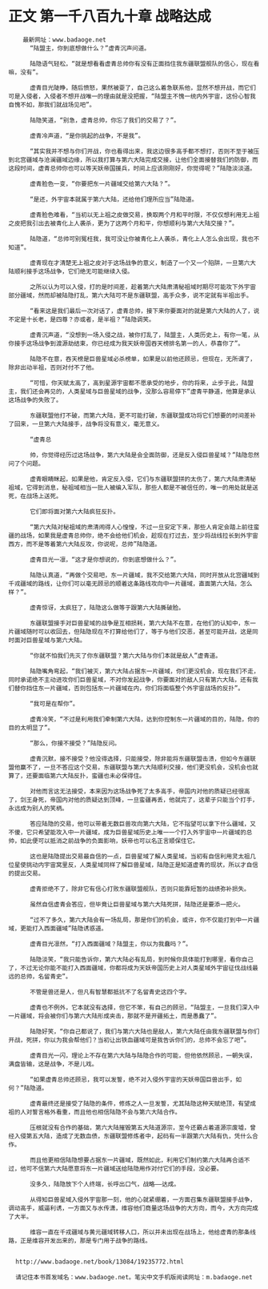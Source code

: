 # 正文 第一千八百九十章 战略达成
        最新网址：www.badaoge.net
          “陆盟主，你到底想做什么？”虚青沉声问道。
      
          陆隐语气轻松，“就是想看看虚青总帅你有没有正面挡住我东疆联盟舰队的信心，现在看嘛，没有”。
      
          虚青目光陡睁，随后愤怒，果然被耍了，自己这么着急联系他，显然不想开战，而它们可是入侵者，入侵者不想开战唯一的理由就是没把握，“陆盟主不愧一统内外宇宙，这份心智我自愧不如，那我们就战场见吧”。
      
          陆隐笑道，“别急，虚青总帅，你忘了我们的交易了？”。
      
          虚青冷声道，“是你挑起的战争，不是我”。
      
          “其实我并不想与你们开战，你也看得出来，我这边很多高手都不想打，否则不至于被压到北宫疆域与沧澜疆域边缘，所以我打算与第六大陆完成交接，让他们全面接替我们的防御，而这段时间，虚青总帅你也可以等天妖帝国援兵，时间上应该刚刚好，你觉得呢？”陆隐淡淡道。
      
          虚青脸色一变，“你要把东一片疆域交给第六大陆？”。
      
          “是还，外宇宙本就属于第六大陆，还给他们理所应当”陆隐道。
      
          虚青脸色难看，“当初以无上祖之皮做交易，换取两个月和平时限，不仅仅想利用无上祖之皮把我引出去被青化上人袭杀，更为了这两个月和平，你想顺利与第六大陆交接？”。
      
          陆隐道，“总帅可别冤枉我，我可没让你被青化上人袭杀，青化上人怎么会出现，我也不知道”。
      
          虚青现在才清楚无上祖之皮对于这场战争的意义，制造了一个又一个陷阱，一旦第六大陆顺利接手这场战争，它们绝无可能继续入侵。
      
          之所以认为可以入侵，打的是时间差，趁着第六大陆肃清秘祖域时期尽可能攻下外宇宙部分疆域，然而却被陆隐打乱，第六大陆可不是东疆联盟，高手众多，说不定就有半祖出手。
      
          “看来这是我们最后一次对话了，虚青总帅，接下来你要面对的就是第六大陆的人了，说不定是十长老，是四尊？亦或者，是半祖？”陆隐调笑。
      
          虚青沉声道，“没想到一场入侵之战，被你打乱了，陆盟主，人类历史上，有你一笔，从你接手这场战争到渡源劫结束，你已经成为我天妖帝国吞天榜排名第一的人，恭喜你了”。
      
          陆隐不在意，吞天榜是巨兽星域必杀榜单，如果是以前他还顾忌，但现在，无所谓了，除非出动半祖，否则对付不了他。
      
          “可惜，你天赋太高了，高到星源宇宙都不愿承受的地步，你的将来，止步于此，陆盟主，我们还会再见的，人类星域与巨兽星域的战争，没那么容易停下”虚青平静道，他算是承认这场战争的失败了。
      
          东疆联盟他打不破，而第六大陆，更不可能打破，东疆联盟成功将它们想要的时间差补了回来，一旦第六大陆接手，战争将没有意义，毫无意义。
      
          “虚青总
      
          帅，你觉得经历过这场战争，第六大陆是会全面防御，还是反入侵巨兽星域？”陆隐忽然问了个问题。
      
          虚青眼睛眯起，如果是他，肯定反入侵，它们与东疆联盟拼的太伤了，第六大陆肃清秘祖域，它得到消息，秘祖域相当一批人被编入军队，那些人都是不被信任的，唯一的用处就是送死，在战场上送死。
      
          它们即将面对第六大陆疯狂反扑。
      
          “第六大陆对秘祖域的肃清闹得人心惶惶，不过一旦安定下来，那些人肯定会踏上前往蛮疆的战场，如果我是虚青总帅你，绝不会给他们机会，趁现在打过去，至少将战线拉长到外宇宙西方，而不是等着第六大陆反攻，你说呢，总帅”陆隐道。
      
          虚青目光一凛，“这才是你想说的，你到底想做什么？”。
      
          陆隐认真道，“再做个交易吧，东一片疆域，我不交给第六大陆，同时开放从北宫疆域到千戎疆域的路线，让你们可以毫无顾忌的顺着这条路线攻向中一片疆域，直面第六大陆，怎么样？”。
      
          虚青惊讶，太疯狂了，陆隐这么做等于跟第六大陆撕破脸。
      
          东疆联盟接手对巨兽星域的战争是互相损耗，第六大陆不在意，在他们的认知中，东一片疆域随时可以收回去，但陆隐现在不打算给他们了，等于与他们交恶，甚至可能开战，这是同时面对巨兽星域与第六大陆。
      
          “你就不怕我们先灭了你东疆联盟？第六大陆与你们本就是敌人”虚青道。
      
          陆隐嘴角弯起，“我们被灭，第六大陆占据东一片疆域，你们更没机会，现在我们不走，同时承诺绝不主动进攻你们巨兽星域，不对你发起战争，你要面对的敌人只有第六大陆，还有我们替你挡住东一片疆域，否则包括东一片疆域在内，你们将面临整个外宇宙战场的反扑”。
      
          “我可是在帮你”。
      
          虚青冷笑，“不过是利用我们牵制第六大陆，达到你控制东一片疆域的目的，陆隐，你的目的太明显了”。
      
          “那么，你接不接受？”陆隐反问。
      
          虚青沉默，接不接受？他没得选择，只能接受，除非能将东疆联盟击溃，但如今东疆联盟他赢不了，一旦不答应这个交易，东疆联盟与第六大陆顺利交接，他们更没机会，没机会也就算了，还要面临第六大陆反扑，蛮疆也未必保得住。
      
          对他而言这无法接受，本来因为这场战争死了太多高手，帝国内对他的质疑已经很高了，剑王身死，帝国内对他的质疑达到顶峰，一旦蛮疆再丢，他就完了，这辈子只能当个打手，永远成为别人的笑柄。
      
          答应陆隐的交易，他可以带着无数巨兽攻向第六大陆，它不指望可以拿下什么疆域，又不傻，它只希望能攻入中一片疆域，成为巨兽星域历史上唯一一个打入外宇宙中一片疆域的总帅，如此便可以抵消之前战争的负面影响，妖帝也可以名正言顺保住它。
      
          这也是陆隐提出交易最自信的一点，巨兽星域了解人类星域，当初有自信利用灵太祖几位星使挑动内宇宙窝里反，人类星域同样了解巨兽星域，陆隐正是知道虚青的现状，所以才自信的提出交易。
      
          虚青拒绝不了，除非它有信心打败东疆联盟舰队，否则只能靠短暂的战绩弥补损失。
      
          虽然自信虚青会答应，但毕竟让巨兽星域与第六大陆死拼，陆隐还是要添一把火。
      
          “过不了多久，第六大陆会有一场乱局，那是你们的机会，或许，你不仅能打到中一片疆域，更能打入西面疆域”陆隐诱惑道。
      
          虚青目光凛然，“打入西面疆域？陆盟主，你以为我蠢吗？”。
      
          陆隐淡笑，“我只能告诉你，第六大陆必有乱局，到时候你具体能打到哪里，看你自己了，不过无论你能不能打入西面疆域，你都将成为天妖帝国历史上对人类星域外宇宙征伐战线最远的总帅，名留青史”。
      
          不管是兽还是人，但凡有智慧都抵抗不了名留青史这四个字。
      
          虚青也不例外，它本就没有选择，但它不笨，有自己的顾忌，“陆盟主，一旦我们深入中一片疆域，将会被你们与第六大陆形成夹击，那就不是开疆拓土，而是愚蠢了”。
      
          陆隐好笑，“你自己都说了，我们与第六大陆也是敌人，第六大陆任由我东疆联盟与你们开战，死拼，你以为我会帮他们？当初让出铁血疆域可是我告诉你们的，总帅不会忘了吧”。
      
          虚青目光一闪，理论上不存在第六大陆与陆隐合作的可能，但他依然顾忌，一朝失误，满盘皆输，这是战争，不是儿戏。
      
          “如果虚青总帅还顾忌，我可以发誓，绝不对入侵外宇宙的天妖帝国巨兽出手，如何？”陆隐道。
      
          虚青最终还是接受了陆隐的条件，修炼之人一旦发誓，尤其陆隐这种天赋绝顶，有望成祖的人对誓言格外看重，而且他也相信陆隐不会与第六大陆合作。
      
          压根就没有合作的基础，第六大陆摧毁第五大陆道源宗，至今还霸占着道源宗废墟，曾经入侵第五大陆，造成了无数血债，东疆联盟修炼者中，起码有一半跟第六大陆有仇，凭什么合作。
      
          而且他更相信陆隐想要占据东一片疆域，既然如此，利用它们制约第六大陆再合适不过，他可不信第六大陆愿意将东一片疆域送给陆隐用作对付它们的手段，没必要。
      
          没多久，陆隐放下个人终端，长呼出口气，战略——达成。
      
          从得知巨兽星域入侵外宇宙那一刻，他的心就紧绷着，一方面召集东疆联盟接手战争，调动高手，威逼利诱，一方面又与水传潇，维容他们商量这场战争的大方向，而今，大方向完成了大半。
      
          维容一直在千戎疆域与黄元疆域转移人口，所以并未出现在战场上，他给虚青的那条线路，正是维容开发出来的，那是专门用于战争的路线。
      
      
      http://www.badaoge.net/book/13084/19235772.html
      
      请记住本书首发域名：www.badaoge.net。笔尖中文手机版阅读网址：m.badaoge.net